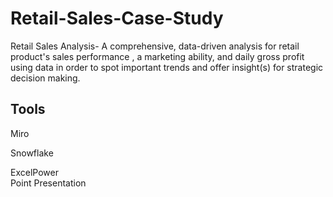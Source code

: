 # Retail-Sales-Case-Study
Retail Sales Analysis- A comprehensive, data-driven analysis for retail product's sales performance , a marketing ability, and daily gross profit using data in order to spot important trends and offer insight(s) for strategic decision making.
## Tools 
Miro

Snowflake 

ExcelPower  
Point Presentation
